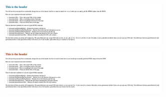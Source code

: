 
![](https://github.com/codeaprendiz/_assets/blob/master/html-css-kitchen/dom-color-change-header-part1.png)

![](https://github.com/codeaprendiz/_assets/blob/master/html-css-kitchen/dom-color-change-header-part2.png)